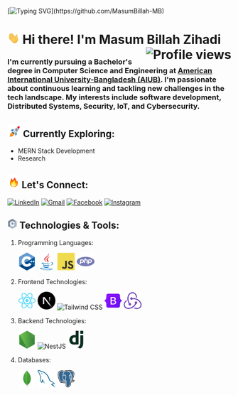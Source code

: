 [![Typing SVG](https://readme-typing-svg.herokuapp.com?font=Poppins&color=929292&size=50&center=true&vCenter=true&width=1000&height=150&lines=Welcome+to+my+GitHub+Profile!)](https://github.com/MasumBillah-MB)

# <img src="img/wave.gif" width="27" height="27"> Hi there! I'm Masum Billah Zihadi <img src="https://komarev.com/ghpvc/?username=MasumBillah-MB&label=PROFILE+VIEWS&color=blueviolet" alt="Profile views" align="right" />

<h3 align="left">
  I'm currently pursuing a Bachelor's degree in Computer Science and Engineering at 
  <a href="https://www.aiub.edu">American International University-Bangladesh (AIUB)</a>. 
  I'm passionate about continuous learning and tackling new challenges in the tech landscape. My interests include software development, Distributed Systems, Security, IoT, and Cybersecurity.
</h3>

## <img src="img/rocket-joypixels.gif" width="30" height="30"> Currently Exploring:
- MERN Stack Development 
- Research

## <img src="img/fireflame.gif" width="27" height="30"> Let's Connect:

[![LinkedIn](https://img.shields.io/badge/linkedin-%230077B5.svg?style=for-the-badge&logo=linkedin&logoColor=white)](https://linkedin.com/in/masumbillahzihadi)
[![Gmail](https://img.shields.io/badge/Gmail-D14836?style=for-the-badge&logo=gmail&logoColor=white)](mailto:zihadimasumbillah@gmail.com)
[![Facebook](https://img.shields.io/badge/Facebook-%231877F2.svg?style=for-the-badge&logo=Facebook&logoColor=white)](https://www.facebook.com/profile.php?id=100004368227802)
[![Instagram](https://img.shields.io/badge/Instagram-%23E4405F.svg?style=for-the-badge&logo=Instagram&logoColor=white)](https://www.instagram.com/weirdiebillah)


## <img src="img/programming-languages.gif" width="22" height="22"> Technologies & Tools:

1. Programming Languages:
   <p>
     <img src="https://raw.githubusercontent.com/devicons/devicon/master/icons/cplusplus/cplusplus-original.svg" alt="C++" width="40" height="40"/>
     <img src="https://raw.githubusercontent.com/devicons/devicon/master/icons/java/java-original.svg" alt="Java" width="40" height="40"/>
     <img src="https://raw.githubusercontent.com/devicons/devicon/master/icons/javascript/javascript-original.svg" alt="JavaScript" width="40" height="40"/>
     <img src="https://raw.githubusercontent.com/devicons/devicon/master/icons/php/php-plain.svg" alt="PHP" width="40" height="40"/>
   </p>

2. Frontend Technologies:
   <p>
     <img src="https://raw.githubusercontent.com/devicons/devicon/master/icons/react/react-original.svg" alt="React" width="40" height="40"/>
     <img src="https://raw.githubusercontent.com/devicons/devicon/master/icons/nextjs/nextjs-original.svg" alt="Next.js" width="40" height="40"/>
     <img src="https://www.vectorlogo.zone/logos/tailwindcss/tailwindcss-icon.svg" alt="Tailwind CSS" width="40" height="40"/>
     <img src="https://raw.githubusercontent.com/devicons/devicon/master/icons/bootstrap/bootstrap-original.svg" alt="Bootstrap" width="40" height="40"/>
     <img src="https://raw.githubusercontent.com/devicons/devicon/master/icons/redux/redux-original.svg" alt="Redux" width="40" height="40"/>
   </p>

3. Backend Technologies:
   <p>
     <img src="https://raw.githubusercontent.com/devicons/devicon/master/icons/nodejs/nodejs-original.svg" alt="Node.js" width="40" height="40"/>
     <img src="https://docs.nestjs.com/assets/logo-small.svg" alt="NestJS" width="40" height="40"/>
     <img src="https://raw.githubusercontent.com/devicons/devicon/master/icons/django/django-plain.svg" alt="Django" width="40" height="40"/>
   </p>

4. Databases:
   <p>
     <img src="https://raw.githubusercontent.com/devicons/devicon/master/icons/mongodb/mongodb-original.svg" alt="MongoDB" width="40" height="40"/>
     <img src="https://raw.githubusercontent.com/devicons/devicon/master/icons/mysql/mysql-original.svg" alt="MySQL" width="40" height="40"/>
     <img src="https://raw.githubusercontent.com/devicons/devicon/master/icons/postgresql/postgresql-original.svg" alt="PostgreSQL" width="40" height="40"/>
   </p>
